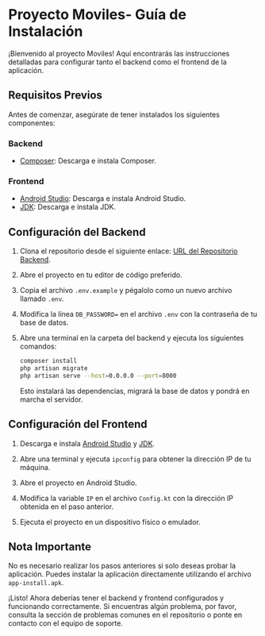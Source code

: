 # Proyecto Moviles- Guía de Instalación

¡Bienvenido al proyecto Moviles! Aquí encontrarás las instrucciones detalladas para configurar tanto el backend como el frontend de la aplicación.

## Requisitos Previos

Antes de comenzar, asegúrate de tener instalados los siguientes componentes:

### Backend
- [Composer](https://getcomposer.org/download/): Descarga e instala Composer.

### Frontend
- [Android Studio](https://developer.android.com/studio): Descarga e instala Android Studio.
- [JDK](https://www.oracle.com/mx/java/technologies/downloads/): Descarga e instala JDK.

## Configuración del Backend

1. Clona el repositorio desde el siguiente enlace: [URL del Repositorio Backend](url_del_repositorio_backend).

2. Abre el proyecto en tu editor de código preferido.

3. Copia el archivo `.env.example` y pégalolo como un nuevo archivo llamado `.env`.

4. Modifica la línea `DB_PASSWORD=` en el archivo `.env` con la contraseña de tu base de datos.

5. Abre una terminal en la carpeta del backend y ejecuta los siguientes comandos:

   ```bash
   composer install
   php artisan migrate
   php artisan serve --host=0.0.0.0 --port=8000
   ```

   Esto instalará las dependencias, migrará la base de datos y pondrá en marcha el servidor.

## Configuración del Frontend

1. Descarga e instala [Android Studio](https://developer.android.com/studio) y [JDK](https://www.oracle.com/mx/java/technologies/downloads/).

2. Abre una terminal y ejecuta `ipconfig` para obtener la dirección IP de tu máquina.

3. Abre el proyecto en Android Studio.

4. Modifica la variable `IP` en el archivo `Config.kt` con la dirección IP obtenida en el paso anterior.

5. Ejecuta el proyecto en un dispositivo físico o emulador.

## Nota Importante

No es necesario realizar los pasos anteriores si solo deseas probar la aplicación. Puedes instalar la aplicación directamente utilizando el archivo `app-install.apk`.

¡Listo! Ahora deberías tener el backend y frontend configurados y funcionando correctamente. Si encuentras algún problema, por favor, consulta la sección de problemas comunes en el repositorio o ponte en contacto con el equipo de soporte.



